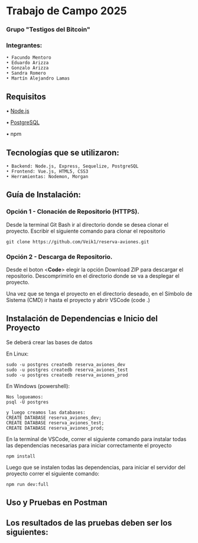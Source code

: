 # Trabajo de Campo 2025
### Grupo **"Testigos del Bitcoin"**

### Integrantes:
```
• Facundo Mentoro
• Eduardo Arizza
• Gonzalo Arizza
• Sandra Romero
• Martín Alejandro Lamas
```

## Requisitos
• [Node.js](https://nodejs.org/en/download)

• [PostgreSQL](https://www.postgresql.org/download/)

• npm

## Tecnologías que se utilizaron:
```
• Backend: Node.js, Express, Sequelize, PostgreSQL
• Frontend: Vue.js, HTML5, CSS3
• Herramientas: Nodemon, Morgan
```

## Guía de Instalación:

### Opción 1 - Clonación de Repositorio (HTTPS).  

Desde la terminal Git Bash ir al directorio donde se desea clonar el proyecto. Escribir el siguiente comando para clonar el repositorio

```git clone https://github.com/Veik1/reserva-aviones.git```

### Opción 2 - Descarga de Repositorio.

Desde el boton <**Code**> elegir la opción Download ZIP para descargar el repositorio. Descomprimirlo en el directorio donde se va a desplegar el proyecto.

Una vez que se tenga el proyecto en el directorio deseado, en el Símbolo de Sistema (CMD) ir hasta el proyecto y abrir VSCode (code .)

## Instalación de Dependencias e Inicio del Proyecto
Se deberá crear las bases de datos

En Linux:
```
sudo -u postgres createdb reserva_aviones_dev
sudo -u postgres createdb reserva_aviones_test
sudo -u postgres createdb reserva_aviones_prod
```

En Windows (powershell):

```
Nos logueamos:
psql -U postgres

y luego creamos las databases:
CREATE DATABASE reserva_aviones_dev;
CREATE DATABASE reserva_aviones_test;
CREATE DATABASE reserva_aviones_prod;
```

En la terminal de VSCode, correr el siguiente comando para instalar todas las dependencias necesarias para iniciar correctamente el proyecto

	npm install

Luego que se instalen todas las dependencias, para iniciar el servidor del proyecto correr el siguiente comando:

	npm run dev:full


## Uso y Pruebas en Postman


## Los resultados de las pruebas deben ser los siguientes: 
